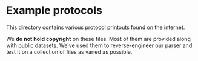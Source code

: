 # Example protocols

This directory contains various protocol printouts found on the internet.

We __do not hold copyright__ on these files. Most of them are provided
along with public datasets. We've used them to reverse-engineer our parser
and test it on a collection of files as varied as possible.
